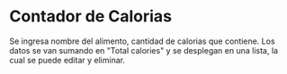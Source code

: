 # Contador de Calorias
Se ingresa nombre del alimento, cantidad de calorias que contiene. Los datos se van sumando en "Total calories" y se desplegan en una lista, la cual se puede editar y eliminar.

